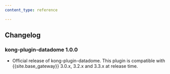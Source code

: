 ```yaml
---
content_type: reference

---
```

## Changelog

### kong-plugin-datadome 1.0.0

* Official release of kong-plugin-datadome.
This plugin is compatible with {{site.base_gateway}} 3.0.x, 3.2.x and 3.3.x at release time.